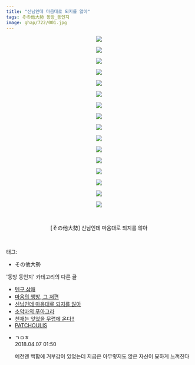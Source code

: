```yaml
---
title: "신님인데 마음대로 되지를 않아"
tags: その他大勢 동방_동인지
image: ghap/722/001.jpg
---
```

<div class="article">
<p style="text-align: center; clear: none; float: none;"><img src="{{ site.nasurl }}/ghap/722/001.jpg"/></p>
<p style="text-align: center; clear: none; float: none;"><img src="{{ site.nasurl }}/ghap/722/002.jpg"/></p>
<p style="text-align: center; clear: none; float: none;"><img src="{{ site.nasurl }}/ghap/722/003.jpg"/></p>
<p style="text-align: center; clear: none; float: none;"><img src="{{ site.nasurl }}/ghap/722/004.jpg"/></p>
<p style="text-align: center; clear: none; float: none;"><img src="{{ site.nasurl }}/ghap/722/005.jpg"/></p>
<p style="text-align: center; clear: none; float: none;"><img src="{{ site.nasurl }}/ghap/722/006.jpg"/></p>
<p style="text-align: center; clear: none; float: none;"><img src="{{ site.nasurl }}/ghap/722/007.jpg"/></p>
<p style="text-align: center; clear: none; float: none;"><img src="{{ site.nasurl }}/ghap/722/008.jpg"/></p>
<p style="text-align: center; clear: none; float: none;"><img src="{{ site.nasurl }}/ghap/722/009.jpg"/></p>
<p style="text-align: center; clear: none; float: none;"><img src="{{ site.nasurl }}/ghap/722/010.jpg"/></p>
<p style="text-align: center; clear: none; float: none;"><img src="{{ site.nasurl }}/ghap/722/011.jpg"/></p>
<p style="text-align: center; clear: none; float: none;"><img src="{{ site.nasurl }}/ghap/722/012.jpg"/></p>
<p style="text-align: center; clear: none; float: none;"><img src="{{ site.nasurl }}/ghap/722/013.jpg"/></p>
<p style="text-align: center; clear: none; float: none;"><img src="{{ site.nasurl }}/ghap/722/014.jpg"/></p>
<p style="text-align: center; clear: none; float: none;"><img src="{{ site.nasurl }}/ghap/722/015.jpg"/></p>
<p style="text-align: center; clear: none; float: none;"><img src="{{ site.nasurl }}/ghap/722/016.jpg"/></p>
<p style="text-align: center; clear: none; float: none;"><br/></p>
<p style="text-align: center; clear: none; float: none;">[その他大勢] 신님인데 마음대로 되지를 않아</p>
<p><br/></p>
</div><div class="tagTrail">
<p>태그: </p>
<ul>
<li>その他大勢</li>
</ul>
</div><div class="another">
<p>'동방 동인지' 카테고리의 다른 글</p>
<ul>
<li><a href="/2016-07-07-ghap_724">텐구 삼매</a></li>
<li><a href="/2016-07-07-ghap_723">마음의 행방, 그 저편</a></li>
<li><a href="/2016-07-07-ghap_722">신님인데 마음대로 되지를 않아</a></li>
<li><a href="/2016-07-07-ghap_721">소악마의 푸아그라</a></li>
<li><a href="/2016-07-07-ghap_720">천재는 잊었을 무렵에 온다!!</a></li>
<li><a href="/2016-07-07-ghap_719">PATCHOULIS</a></li>
</ul>
</div><div class="cb_module cb_fluid">
<div class="cb_wrt cb_profile">
<div class="comment">
<ul>
<li class="cb_thumb_off" id="comment15234718">
<div class="cb_comment_area">
<div class="cb_info_area">
<div class="cb_section">
<span class="cb_nick_name">ㄱㅁㅎ</span>
</div>
<div class="cb_section">
<span class="cb_date">2018.04.07 01:50 </span>
</div>
</div>
<div class="cb_dsc_comment">
<p class="cb_dsc">
											예전엔 백합에 거부감이 있었는데 지금은 아무렇지도 않은 자신이 묘하게 느껴진다
										</p>
</div>
</div></li>
</ul>
</div>
</div><!-- commentList close -->
</div>